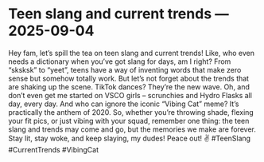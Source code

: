 # Teen slang and current trends — 2025-09-04

Hey fam, let’s spill the tea on teen slang and current trends! Like, who even needs a dictionary when you’ve got slang for days, am I right? From “sksksk” to “yeet”, teens have a way of inventing words that make zero sense but somehow totally work. But let’s not forget about the trends that are shaking up the scene. TikTok dances? They’re the new wave. Oh, and don’t even get me started on VSCO girls – scrunchies and Hydro Flasks all day, every day. And who can ignore the iconic “Vibing Cat” meme? It’s practically the anthem of 2020. So, whether you’re throwing shade, flexing your fit pics, or just vibing with your squad, remember one thing: the teen slang and trends may come and go, but the memories we make are forever. Stay lit, stay woke, and keep slaying, my dudes! Peace out! ✌️ #TeenSlang #CurrentTrends #VibingCat